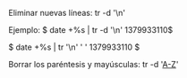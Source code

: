 Eliminar nuevas líneas:
tr -d '\n'

Ejemplo:
$ date +%s | tr -d '\n'
1379933110$

$ date +%s | tr  '\n' ' '
1379933110 $


Borrar los paréntesis y mayúsculas:
tr -d '[A-Z]()'
